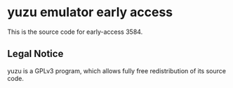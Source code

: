 yuzu emulator early access
=============

This is the source code for early-access 3584.

## Legal Notice

yuzu is a GPLv3 program, which allows fully free redistribution of its source code.